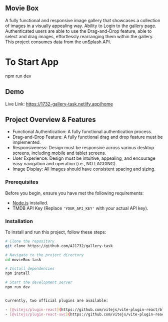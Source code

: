 ## Movie Box

A fully functional and responsive image gallery that showcases a collection of images in a visually appealing way. Ability to Login to the gallery page. Authenticated users are able to use the Drag-and-Drop feature, able to select and drag images, effortlessly rearranging them within the gallery.
This project consumes data from the unSplash API.

# To Start App

npm run dev

## Demo

Live Link:
https://1732-gallery-task.netlify.app/home

## Project Overview & Features

- Functional Authentication: A fully functional authentication process.
- Drag-and-Drop Feature: A fully functional drag and drop feature must be implemented.
- Responsiveness: Design must be responsive across various desktop screens, including mobile and tablet screens.
- User Experience: Design must be intuitive, appealing, and encourage easy navigation and operation (i.e., NO LAGGING).
- Image Display: All Images should have consistent spacing and sizing.

### Prerequisites

Before you begin, ensure you have met the following requirements:

- [Node.js](https://nodejs.org/) installed.
- TMDB API Key (Replace `'YOUR_API_KEY'` with your actual API key).

### Installation

To install and run this project, follow these steps:

```bash
# Clone the repository
git clone https://github.com/AJ1732/gallery-task

# Navigate to the project directory
cd movieBox-task

# Install dependencies
npm install

# Start the development server
npm run dev


Currently, two official plugins are available:

- [@vitejs/plugin-react](https://github.com/vitejs/vite-plugin-react/blob/main/packages/plugin-react/README.md) uses [Babel](https://babeljs.io/) for Fast Refresh
- [@vitejs/plugin-react-swc](https://github.com/vitejs/vite-plugin-react-swc) uses [SWC](https://swc.rs/) for Fast Refresh
```
